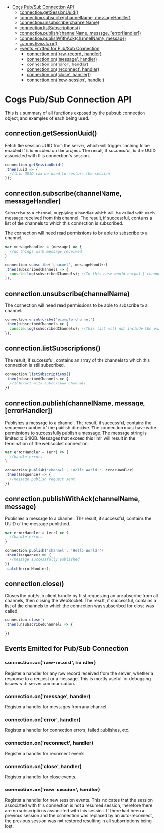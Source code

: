 <!-- toc -->
- [Cogs Pub/Sub Connection API](#cogs-pubsub-connection-api)
  - [connection.getSessionUuid()](#connectiongetsessionuuid)
  - [connection.subscribe(channelName, messageHandler)](#connectionsubscribechannelname-messagehandler)
  - [connection.unsubscribe(channelName)](#connectionunsubscribechannelname)
  - [connection.listSubscriptions()](#connectionlistsubscriptions)
  - [connection.publish(channelName, message, [errorHandler])](#connectionpublishchannelname-message-errorhandler)
  - [connection.publishWithAck(channelName, message)](#connectionpublishwithackchannelname-message)
  - [connection.close()](#connectionclose)
  - [Events Emitted for Pub/Sub Connection](#events-emitted-for-pubsub-connection)
    - [connection.on('raw-record', handler)](#connection-on-raw-record-handler)
    - [connection.on('message', handler)](#connectiononmessage-handler)
    - [connection.on('error', handler)](#connectiononerror-handler)
    - [connection.on('reconnect', handler)](#connectiononreconnect-handler)
    - [connection.on('close', handler)](#connectiononclose-handler))
    - [connection.on('new-session', handler)](#connectiononnew-session-handler)
<!-- tocstop -->

# Cogs Pub/Sub Connection API
This is a summary of all functions exposed by the pubsub connection object, and examples of each being used.

## connection.getSessionUuid()
Fetch the session UUID from the server, which will trigger caching to be enabled if it is enabled on the project. The result, if successful, is the UUID associated with this connection's session.

```javascript
connection.getSessionUuid()
.then(uuid => {
  //this UUID can be used to restore the session
});
```

## connection.subscribe(channelName, messageHandler)
Subscribe to a channel, supplying a handler which will be called with each message received from this channel. The result, if successful, contains a list of the channels to which this connection is subscribed.

The connection will need read permissions to be able to subscribe to a channel.

```javascript
var messageHandler = (message) => {
  //do things with message received
}

connection.subscribe('channel', messageHandler)
.then(subscribedChannels => {
  console.log(subscribedChannels); //In this case would output ['channel']
});
```
## connection.unsubscribe(channelName)
The connection will need read permissions to be able to subscribe to a channel.

```javascript
connection.unsubscribe('example-channel')
.then(subscribedChannels => {
  console.log(subscribedChannels); //This list will not include the example-channel channel
});
```

## connection.listSubscriptions()
The result, if successful, contains an array of the channels to which this connection is still subscribed.

```javascript
connection.listSubscriptions()
.then(subscribedChannels => {
  //Interact with subscribed channels.
})
```

## connection.publish(channelName, message, [errorHandler])
Publishes a message to a channel. The result, if successful, contains the sequence number of the publish directive. The connection must have write permissions to successfully publish a message.
The message string is limited to 64KiB. Messages that exceed this limit will result in the termination of the websocket connection.

```javascript
var errorHandler = (err) => {
  //handle errors
}

connection.publish('channel', 'Hello World!', errorHandler)
.then((sequence) => {
  //message publish request sent
})
```

## connection.publishWithAck(channelName, message)
Publishes a message to a channel. The result, if successful, contains the UUID of the message published.

```javascript
var errorHandler = (err) => {
  //handle errors
}

connection.publish('channel', 'Hello World!')
.then((sequence) => {
  //message successfully published
})
.catch(errorHandler);
```

## connection.close()
Closes the pub/sub client handle by first requesting an unsubscribe from all channels, then closing the WebSocket. The result, if successful, contains a list of the channels to which the connection was subscribed for close was called.

```javascript
connection.close()
.then(unsubscribedChannels => {

})
```
## Events Emitted for Pub/Sub Connection

### connection.on('raw-record', handler)
Register a handler for any raw record received from the server, whether a response to a request or a message. This is mostly useful for debugging issues with server communication.

### connection.on('message', handler)
Register a handler for messages from any channel.

### connection.on('error', handler)
Register a handler for connection errors, failed publishes, etc.

### connection.on('reconnect', handler)
Register a handler for reconnect events.

### connection.on('close', handler)
Register a handler for close events.

### connection.on('new-session', handler)
Register a handler for new session events. This indicates that the session associated with this connection is not a resumed session, therefore there are no subscriptions associated with this session. If there had been a previous session and the connection was replaced by an auto-reconnect, the previous session was not restored resulting in all subscriptions being lost.